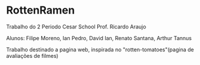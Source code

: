 # RottenRamen
Trabalho do 2 Periodo Cesar School
Prof. Ricardo Araujo

Alunos:
Filipe Moreno,
Ian Pedro,
David Ian,
Renato Santana,
Arthur Tannus

Trabalho destinado a pagina web, inspirada no "rotten-tomatoes"(pagina de avaliações de filmes)
